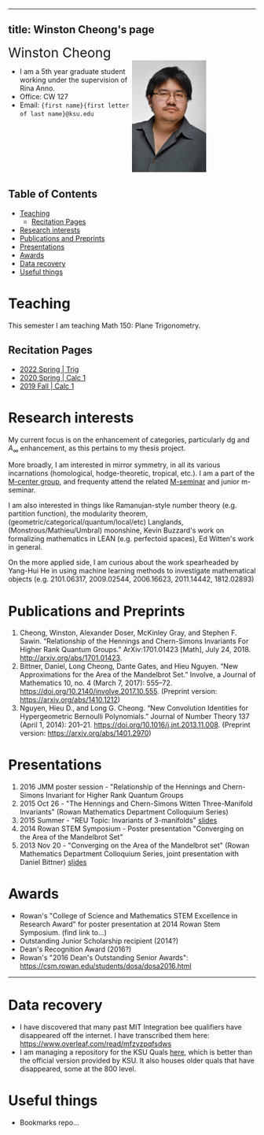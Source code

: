 
---
title: Winston Cheong's page
---


<div class="name">Winston Cheong</div>
<style>
  .name {
    font-size: 20pt
  }
	a:visited {
		color: darkorchid
	}
  .column {
    float: left; 
    width: 50%;
  }
  .pic {
    float: right;
    width: 50%;
  }
  .intro:after {
    content: "";
    display: table;
    clear: both;
  }
</style>

<div class="intro">
<div class="column">

  * I am a 5th year graduate student working under the supervision of Rina Anno. 
  * Office: CW 127
  * Email: `{first name}{first letter of last name}@ksu.edu`

</div>
<div class="pic">
  <!-- ![](assets/profile_pic.jpg) -->
  <!-- Not sure how to make compiler spit out the right output. Will just manually change output -->
  <img src="./assets/profile_pic.jpg" alt="profile pic" style="width:151px;"/>
</div>
</div>

## Table of Contents

<div class="toc">

- [Teaching](#teaching)
  - [Recitation Pages](#recitation-pages)
- [Research interests](#research-interests)
- [Publications and Preprints](#publications-and-preprints)
- [Presentations](#presentations)
- [Awards](#awards)
- [Data recovery](#data-recovery)
- [Useful things](#useful-things)

</div>


# Teaching
This semester I am teaching Math 150: Plane Trigonometry. 

## Recitation Pages
* [2022 Spring | Trig](./recit/2022spring)
* [2020 Spring | Calc 1](/https://math.ksu.edu/~winstonc/recit/2020spring)
* [2019 Fall | Calc 1](/https://math.ksu.edu/~winstonc/recit/2019fall)

# Research interests
My current focus is on the enhancement of categories, particularly dg and $A_\infty$ enhancement, as this pertains to my thesis project.

More broadly, I am interested in mirror symmetry, in all its various incarnations (homological, hodge-theoretic, tropical, etc.).
I am a part of the [M-center group](https://math.ksu.edu/research/m-center/), and frequenty attend the related [M-seminar](https://www.math.ksu.edu/research/m-center/seminars.html) and junior m-seminar.

I am also interested in things like Ramanujan-style number theory (e.g. partition function), the modularity theorem, (geometric/categorical/quantum/local/etc) Langlands, (Monstrous/Mathieu/Umbral) moonshine, Kevin Buzzard's work on formalizing mathematics in LEAN (e.g. perfectoid spaces), Ed Witten's work in general.

On the more applied side, I am curious about the work spearheaded by Yang-Hui He in using machine learning methods to investigate mathematical objects (e.g. 2101.06317, 2009.02544, 2006.16623, 2011.14442, 1812.02893)

# Publications and Preprints
1) Cheong, Winston, Alexander Doser, McKinley Gray, and Stephen F. Sawin. “Relationship of the Hennings and Chern-Simons Invariants For Higher Rank Quantum Groups.” ArXiv:1701.01423 [Math], July 24, 2018. http://arxiv.org/abs/1701.01423.
2) Bittner, Daniel, Long Cheong, Dante Gates, and Hieu Nguyen. “New Approximations for the Area of the Mandelbrot Set.” Involve, a Journal of Mathematics 10, no. 4 (March 7, 2017): 555–72. https://doi.org/10.2140/involve.2017.10.555. (Preprint version: https://arxiv.org/abs/1410.1212)
3) Nguyen, Hieu D., and Long G. Cheong. “New Convolution Identities for Hypergeometric Bernoulli Polynomials.” Journal of Number Theory 137 (April 1, 2014): 201–21. https://doi.org/10.1016/j.jnt.2013.11.008. (Preprint version: https://arxiv.org/abs/1401.2970)

# Presentations
1) 2016 JMM poster session - "Relationship of the Hennings and Chern-Simons Invariant for Higher Rank Quantum Groups 
2) 2015 Oct 26 - "The Hennings and Chern-Simons Witten Three-Manifold Invariants" (Rowan Mathematics Department Colloquium Series)
3) 2015 Summer - "REU Topic: Invariants of 3-manifolds" [slides](files/reu-presentation.pdf)
4) 2014 Rowan STEM Symposium - Poster presentation "Converging on the Area of the Mandelbrot Set"
5) 2013 Nov 20 - "Converging on the Area of the Mandelbrot set" (Rowan Mathematics Department Colloquium Series, joint presentation with Daniel Bittner) [slides](files/mandelbrot_presentation.pdf)

# Awards
* Rowan's "College of Science and Mathematics STEM Excellence in Research Award" for poster presentation at 2014 Rowan Stem Symposium. (find link to...)
* Outstanding Junior Scholarship recipient (2014?)
* Dean's Recognition Award (2016?)
* Rowan's "2016 Dean's Outstanding Senior Awards": https://csm.rowan.edu/students/dosa/dosa2016.html

-----

# Data recovery

* I have discovered that many past MIT Integration bee qualifiers have disappeared off the internet. I have transcribed them here: https://www.overleaf.com/read/mfzyzpqfsdws
* I am managing a repository for the KSU Quals [here](https://github.com/winstoncheong/KSU-Quals), which is better than the official version provided by KSU. It also houses older quals that have disappeared, some at the 800 level.

# Useful things
* Bookmarks repo...


